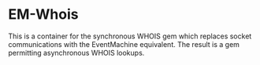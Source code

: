 # EM-Whois

This is a container for the synchronous WHOIS gem which replaces socket communications
with the EventMachine equivalent.  The result is a gem permitting asynchronous WHOIS
lookups.

